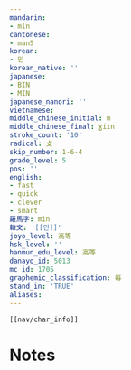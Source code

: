 ```yaml
---
mandarin:
- mǐn
cantonese:
- man5
korean:
- 민
korean_native: ''
japanese:
- BIN
- MIN
japanese_nanori: ''
vietnamese:
middle_chinese_initial: m
middle_chinese_final: ɣiɪn
stroke_count: '10'
radical: 攴
skip_number: 1-6-4
grade_level: 5
pos: ''
english:
- fast
- quick
- clever
- smart
羅馬字: min
韓文: '[[민]]'
joyo_level: 高等
hsk_level: ''
hanmun_edu_level: 高等
danayo_id: 5013
mc_id: 1705
graphemic_classification: 毎
stand_in: 'TRUE'
aliases:
---
```

```meta-bind-embed
[[nav/char_info]]
```

# Notes
